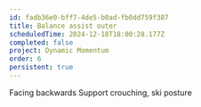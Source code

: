 ```yaml
---
id: fadb36e0-bff7-4de5-b0ad-fb0dd759f387
title: Balance assist outer
scheduledTime: 2024-12-18T18:00:28.177Z
completed: false
project: Dynamic Momentum
order: 6
persistent: true
---
```


Facing backwards
Support crouching, ski posture